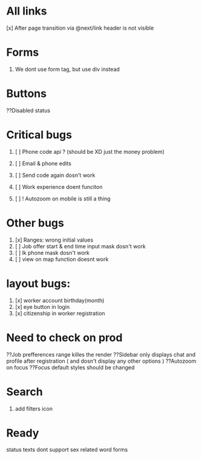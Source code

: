 # All links

[x] After page transition via @next/link header is not visible

# Forms

1. We dont use form tag, but use div instead

# Buttons

??Disabled status

# Critical bugs

1. [ ] Phone code api ? (should be XD just the money problem)
2. [ ] Email & phone edits
3. [ ] Send code again dosn't work

4. [ ] Work experience doent funciton
5. [ ] ! Autozoom on mobile is still a thing

# Other bugs

1. [x] Ranges: wrong initial values
2. [ ] Job offer start & end time input mask dosn't work
3. [ ] lk phone mask dosn't work
4. [ ] view on map function doesnt work

# layout bugs:

1. [x] worker account birthday(month)
2. [x] eye button in login
3. [x] citizenship in worker registration

# Need to check on prod

??Job prefferences range killes the render
??Sidebar only displays chat and profile after registration ( and dosn't display any other options )
??Autozoom on focus
??Focus default styles should be changed

# Search 
1. add filters icon

# Ready
status texts dont support sex related word forms
